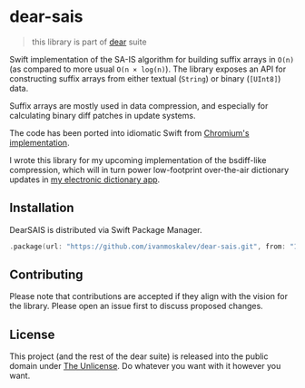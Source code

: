 # dear-sais
> this library is part of [dear](https://github.com/ivanmoskalev/dear) suite

Swift implementation of the SA-IS algorithm for building suffix arrays in `O(n)` (as compared to more usual `O(n × log(n)`). The library exposes an API for constructing suffix arrays from either textual (`String`) or binary (`[UInt8]`) data.

Suffix arrays are mostly used in data compression, and especially for calculating binary diff patches in update systems.

The code has been ported into idiomatic Swift from [Chromium's implementation](https://github.com/chromium/chromium/blob/7c222671e7164bd6b726ef1d8d6e73403ad72559/components/zucchini/suffix_array.h#L35).

I wrote this library for my upcoming implementation of the bsdiff-like compression, which will in turn power low-footprint over-the-air dictionary updates in [my electronic dictionary app](https://apps.apple.com/en/app/id1598891664).

## Installation

DearSAIS is distributed via Swift Package Manager.

```swift
.package(url: "https://github.com/ivanmoskalev/dear-sais.git", from: "1.0.0")
```

## Contributing

Please note that contributions are accepted if they align with the vision for the library. Please open an issue first to discuss proposed changes. 

## License

This project (and the rest of the dear suite) is released into the public domain under [The Unlicense](https://unlicense.org/). Do whatever you want with it however you want.
